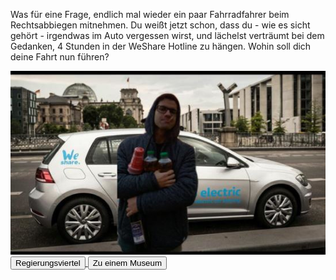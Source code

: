 Was für eine Frage, endlich mal wieder ein paar Fahrradfahrer beim Rechtsabbiegen mitnehmen. Du weißt jetzt schon, dass du - wie es sicht gehört - irgendwas im Auto vergessen wirst, und lächelst verträumt bei dem Gedanken, 4 Stunden in der WeShare Hotline zu hängen. Wohin soll dich deine Fahrt nun führen?

<img src="img/carsharing.jpeg">

<a href="/regierungsviertel">
<button>Regierungsviertel</button>
</a>
<a href="/museum">
<button>Zu einem Museum</button>
</a>